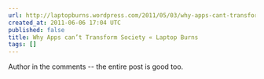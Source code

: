 ```yaml
---
url: http://laptopburns.wordpress.com/2011/05/03/why-apps-cant-transform-society/
created_at: 2011-06-06 17:04 UTC
published: false
title: Why Apps can’t Transform Society « Laptop Burns
tags: []
---
```


Author in the comments -- the entire post is good too.

